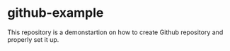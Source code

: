 # github-example
This repository is a demonstartion on how to create Github repository and properly set it up.
